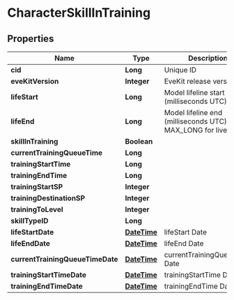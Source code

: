 
# CharacterSkillInTraining

## Properties
Name | Type | Description | Notes
------------ | ------------- | ------------- | -------------
**cid** | **Long** | Unique ID |  [optional]
**eveKitVersion** | **Integer** | EveKit release version |  [optional]
**lifeStart** | **Long** | Model lifeline start (milliseconds UTC) |  [optional]
**lifeEnd** | **Long** | Model lifeline end (milliseconds UTC), MAX_LONG for live data |  [optional]
**skillInTraining** | **Boolean** |  |  [optional]
**currentTrainingQueueTime** | **Long** |  |  [optional]
**trainingStartTime** | **Long** |  |  [optional]
**trainingEndTime** | **Long** |  |  [optional]
**trainingStartSP** | **Integer** |  |  [optional]
**trainingDestinationSP** | **Integer** |  |  [optional]
**trainingToLevel** | **Integer** |  |  [optional]
**skillTypeID** | **Long** |  |  [optional]
**lifeStartDate** | [**DateTime**](DateTime.md) | lifeStart Date |  [optional]
**lifeEndDate** | [**DateTime**](DateTime.md) | lifeEnd Date |  [optional]
**currentTrainingQueueTimeDate** | [**DateTime**](DateTime.md) | currentTrainingQueueTime Date |  [optional]
**trainingStartTimeDate** | [**DateTime**](DateTime.md) | trainingStartTime Date |  [optional]
**trainingEndTimeDate** | [**DateTime**](DateTime.md) | trainingEndTime Date |  [optional]




